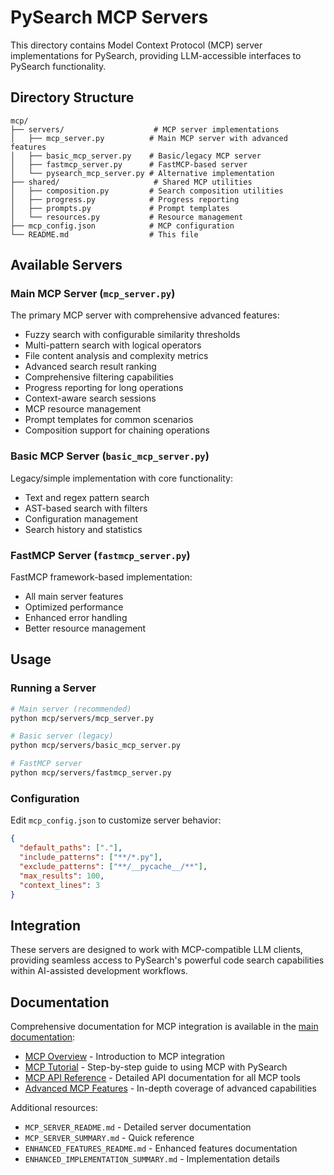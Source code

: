 # PySearch MCP Servers

This directory contains Model Context Protocol (MCP) server implementations for PySearch, providing LLM-accessible interfaces to PySearch functionality.

## Directory Structure

```
mcp/
├── servers/                    # MCP server implementations
│   ├── mcp_server.py          # Main MCP server with advanced features
│   ├── basic_mcp_server.py    # Basic/legacy MCP server
│   ├── fastmcp_server.py      # FastMCP-based server
│   └── pysearch_mcp_server.py # Alternative implementation
├── shared/                     # Shared MCP utilities
│   ├── composition.py         # Search composition utilities
│   ├── progress.py            # Progress reporting
│   ├── prompts.py             # Prompt templates
│   └── resources.py           # Resource management
├── mcp_config.json            # MCP configuration
└── README.md                  # This file
```

## Available Servers

### Main MCP Server (`mcp_server.py`)

The primary MCP server with comprehensive advanced features:

- Fuzzy search with configurable similarity thresholds
- Multi-pattern search with logical operators
- File content analysis and complexity metrics
- Advanced search result ranking
- Comprehensive filtering capabilities
- Progress reporting for long operations
- Context-aware search sessions
- MCP resource management
- Prompt templates for common scenarios
- Composition support for chaining operations

### Basic MCP Server (`basic_mcp_server.py`)

Legacy/simple implementation with core functionality:

- Text and regex pattern search
- AST-based search with filters
- Configuration management
- Search history and statistics

### FastMCP Server (`fastmcp_server.py`)

FastMCP framework-based implementation:

- All main server features
- Optimized performance
- Enhanced error handling
- Better resource management

## Usage

### Running a Server

```bash
# Main server (recommended)
python mcp/servers/mcp_server.py

# Basic server (legacy)
python mcp/servers/basic_mcp_server.py

# FastMCP server
python mcp/servers/fastmcp_server.py
```

### Configuration

Edit `mcp_config.json` to customize server behavior:

```json
{
  "default_paths": ["."],
  "include_patterns": ["**/*.py"],
  "exclude_patterns": ["**/__pycache__/**"],
  "max_results": 100,
  "context_lines": 3
}
```

## Integration

These servers are designed to work with MCP-compatible LLM clients, providing seamless access to PySearch's powerful code search capabilities within AI-assisted development workflows.

## Documentation

Comprehensive documentation for MCP integration is available in the [main documentation](../docs/mcp-overview.md):

- [MCP Overview](../docs/mcp-overview.md) - Introduction to MCP integration
- [MCP Tutorial](../docs/mcp-tutorial.md) - Step-by-step guide to using MCP with PySearch
- [MCP API Reference](../docs/mcp-api.md) - Detailed API documentation for all MCP tools
- [Advanced MCP Features](../docs/mcp-advanced.md) - In-depth coverage of advanced capabilities

Additional resources:
- `MCP_SERVER_README.md` - Detailed server documentation
- `MCP_SERVER_SUMMARY.md` - Quick reference
- `ENHANCED_FEATURES_README.md` - Enhanced features documentation
- `ENHANCED_IMPLEMENTATION_SUMMARY.md` - Implementation details
